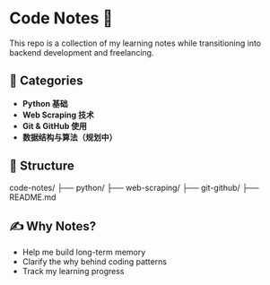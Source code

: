 # Code Notes 📒

This repo is a collection of my learning notes while transitioning into backend development and freelancing.

## 🧩 Categories

- **Python 基础**
- **Web Scraping 技术**
- **Git & GitHub 使用**
- **数据结构与算法（规划中）**

## 📁 Structure

code-notes/
├── python/
├── web-scraping/
├── git-github/
├── README.md

## ✍️ Why Notes?

- Help me build long-term memory
- Clarify the why behind coding patterns
- Track my learning progress

